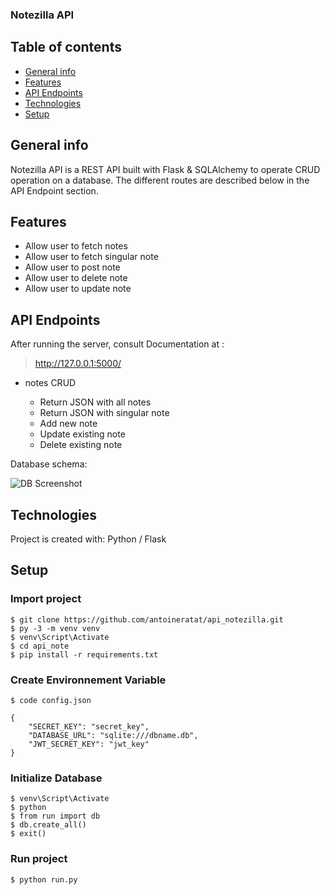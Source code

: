 ﻿### Notezilla API

## Table of contents

-   [General info](#general-info)
-   [Features](#features)
-   [API Endpoints](#api-endpoints)
-   [Technologies](#technologies)
-   [Setup](#setup)

## General info<a name="general-info"></a>

Notezilla API is a REST API built with Flask & SQLAlchemy to operate CRUD operation on a database. The different routes are described below in the API Endpoint section.

## Features<a name="features"></a>

-   Allow user to fetch notes
-   Allow user to fetch singular note
-   Allow user to post note
-   Allow user to delete note
-   Allow user to update note

## API Endpoints<a name="api-endpoints"></a>

After running the server, consult Documentation at :

> http://127.0.0.1:5000/

-   notes CRUD

    -   Return JSON with all notes
    -   Return JSON with singular note
    -   Add new note
    -   Update existing note
    -   Delete existing note

Database schema:

![DB Screenshot](https://templars.guru/app/github/notezilla_api/Notes%20DB.png)

## Technologies<a name="technologies"></a>

Project is created with: Python / Flask

## Setup<a name="setup"></a>

### Import project

```
$ git clone https://github.com/antoineratat/api_notezilla.git
$ py -3 -m venv venv
$ venv\Script\Activate
$ cd api_note
$ pip install -r requirements.txt
```

### Create Environnement Variable

```
$ code config.json

{
	"SECRET_KEY": "secret_key",
	"DATABASE_URL": "sqlite:///dbname.db",
	"JWT_SECRET_KEY": "jwt_key"
}

```

### Initialize Database

```
$ venv\Script\Activate
$ python
$ from run import db
$ db.create_all()
$ exit()
```

### Run project

```
$ python run.py
```
